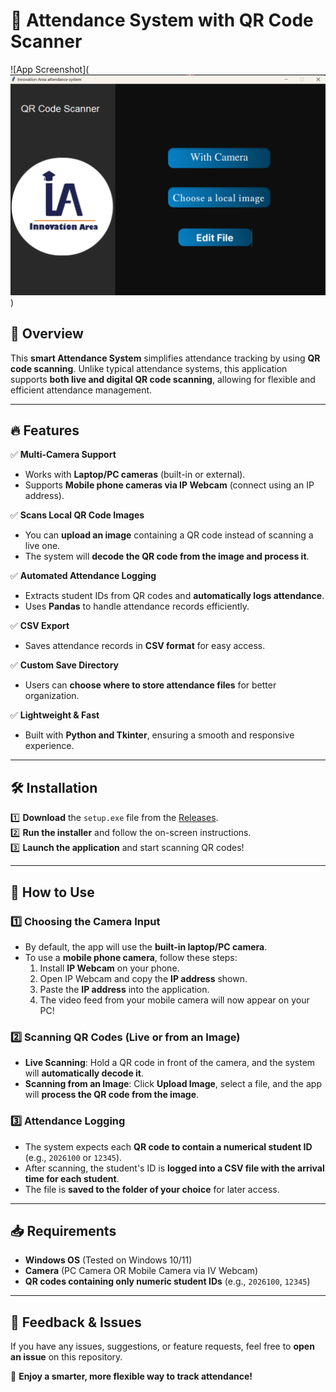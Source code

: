 # 🚀 Attendance System with QR Code Scanner  

![App Screenshot](![alt text](image.png))  

## 📌 Overview  
This **smart Attendance System** simplifies attendance tracking by using **QR code scanning**. Unlike typical attendance systems, this application supports **both live and digital QR code scanning**, allowing for flexible and efficient attendance management.  

---

## 🔥 Features  

✅ **Multi-Camera Support**  
- Works with **Laptop/PC cameras** (built-in or external).  
- Supports **Mobile phone cameras via IP Webcam** (connect using an IP address).  

✅ **Scans Local QR Code Images**  
- You can **upload an image** containing a QR code instead of scanning a live one.  
- The system will **decode the QR code from the image and process it**.  

✅ **Automated Attendance Logging**  
- Extracts student IDs from QR codes and **automatically logs attendance**.  
- Uses **Pandas** to handle attendance records efficiently.  

✅ **CSV Export**  
- Saves attendance records in **CSV format** for easy access.  

✅ **Custom Save Directory**  
- Users can **choose where to store attendance files** for better organization.  

✅ **Lightweight & Fast**  
- Built with **Python and Tkinter**, ensuring a smooth and responsive experience.  

---

## 🛠 Installation  

1️⃣ **Download** the `setup.exe` file from the [Releases](https://github.com/ZiadWaleed2003/Attendance-System---With-Qr-Code/releases/tag/v1.0.0).  
2️⃣ **Run the installer** and follow the on-screen instructions.  
3️⃣ **Launch the application** and start scanning QR codes!  

---

## 🎯 How to Use  

### **1️⃣ Choosing the Camera Input**  
- By default, the app will use the **built-in laptop/PC camera**.  
- To use a **mobile phone camera**, follow these steps:  
  1. Install **IP Webcam** on your phone.  
  2. Open IP Webcam and copy the **IP address** shown.  
  3. Paste the **IP address** into the application.  
  4. The video feed from your mobile camera will now appear on your PC!  

### **2️⃣ Scanning QR Codes (Live or from an Image)**  
- **Live Scanning**: Hold a QR code in front of the camera, and the system will **automatically decode it**.  
- **Scanning from an Image**: Click **Upload Image**, select a file, and the app will **process the QR code from the image**.  

### **3️⃣ Attendance Logging**  
- The system expects each **QR code to contain a numerical student ID** (e.g., `2026100` or `12345`).  
- After scanning, the student's ID is **logged into a CSV file with the arrival time for each student**.  
- The file is **saved to the folder of your choice** for later access.  

---

## 📥 Requirements  

- **Windows OS** (Tested on Windows 10/11)  
- **Camera** (PC Camera OR Mobile Camera via IV Webcam)  
- **QR codes containing only numeric student IDs** (e.g., `2026100`, `12345`)  

---

## 📣 Feedback & Issues  

If you have any issues, suggestions, or feature requests, feel free to **open an issue** on this repository.  

🚀 **Enjoy a smarter, more flexible way to track attendance!**  
